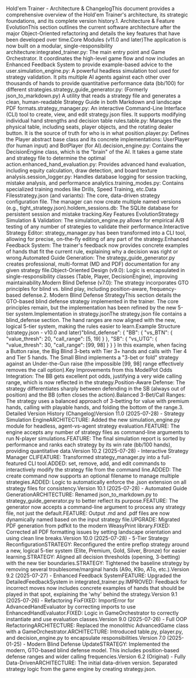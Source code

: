 Hold'em Trainer - Architecture & ChangelogThis document provides a comprehensive overview of the Hold'em Trainer's architecture, its strategic foundations, and its complete version history.1. Architecture & Feature EvolutionThis section outlines the current software architecture after the major Object-Oriented refactoring and details the key features that have been developed over time.Core Modules (v11.0 and later)The application is now built on a modular, single-responsibility architecture:integrated_trainer.py: The main entry point and Game Orchestrator. It coordinates the high-level game flow and now includes an Enhanced Feedback System to provide example-based advice to the user.simulation_engine.py: A powerful headless simulation tool used for strategy validation. It pits multiple AI agents against each other over thousands of hands to provide quantitative performance data (bb/100) for different strategies.strategy_guide_generator.py: (Formerly json_to_markdown.py) A utility that reads a strategy file and generates a clean, human-readable Strategy Guide in both Markdown and landscape PDF formats.strategy_manager.py: An interactive Command-Line Interface (CLI) tool to create, view, and edit strategy.json files. It supports modifying individual hand strengths and decision table rules.table.py: Manages the physical table, including seats, player objects, and the rotating dealer button. It is the source of truth for who is in what position.player.py: Defines the Player abstract base class and its concrete implementations: UserPlayer (for human input) and BotPlayer (for AI).decision_engine.py: Contains the DecisionEngine class, which is the "brain" of the AI. It takes a game state and strategy file to determine the optimal action.enhanced_hand_evaluation.py: Provides advanced hand evaluation, including equity calculation, draw detection, and board texture analysis.session_logger.py: Handles database logging for session tracking, mistake analysis, and performance analytics.training_modes.py: Contains specialized training modes like Drills, Speed Training, etc.Data Filesstrategy.json (and variants): The core, data-driven strategy configuration file. The manager can now create multiple named versions (e.g., tight_strategy.json).holdem_sessions.db: The SQLite database for persistent session and mistake tracking.Key Features EvolutionStrategy Simulation & Validation: The simulation_engine.py allows for empirical A/B testing of any number of strategies to validate their performance.Interactive Strategy Editor: strategy_manager.py has been transformed into a CLI tool, allowing for precise, on-the-fly editing of any part of the strategy.Enhanced Feedback System: The trainer's feedback now provides concrete examples of hands that fit the current rule, explaining why a decision was right or wrong.Automated Guide Generation: The strategy_guide_generator.py creates professional, multi-format (MD and PDF) documentation for any given strategy file.Object-Oriented Design (v9.0): Logic is encapsulated in single-responsibility classes (Table, Player, DecisionEngine), improving maintainability.Modern Blind Defense (v7.0): The strategy incorporates GTO principles for blind vs. blind play, including position-aware, frequency-based defense.2. Modern Blind Defense StrategyThis section details the GTO-based blind defense strategy implemented in the trainer. The core principles remain, but the implementation has been refined by the new 5-tier system.Implementation in strategy.jsonThe strategy.json file contains a blind_defense section. The hand ranges are now aligned with the new, logical 5-tier system, making the rules easier to learn.Example Structure (strategy.json - v10.0 and later)"blind_defense": {
    "BB": {
        "vs_BTN": {
            "value_thresh": 20,
            "call_range": [5, 19]
        }
    },
    "SB": {
        "vs_UTG": {
            "value_thresh": 30,
            "call_range": [99, 98]
        }
    }
}
In this example, when facing a Button raise, the Big Blind 3-bets with Tier 3+ hands and calls with Tier 4 and Tier 5 hands. The Small Blind implements a "3-bet or fold" strategy against an Under-the-Gun raise (the impossible [99, 98] range effectively removes the call option).Key Improvements from this ModelPot Odds Integration: The BB gets excellent pot odds, justifying a very wide calling range, which is now reflected in the strategy.Position-Aware Defense: The strategy differentiates sharply between defending in the SB (always out of position) and the BB (often closes the action).Balanced 3-Bet/Call Ranges: The strategy uses a balanced approach of 3-betting for value with premium hands, calling with playable hands, and folding the bottom of the range.3. Detailed Version History (Changelog)Version 11.0 (2025-07-28) - Strategy Simulation EngineARCHITECTURE: Added the new simulation_engine.py module for headless, agent-vs-agent strategy evaluation.FEATURE: The engine accepts any number of strategy files as command-line arguments to run N-player simulations.FEATURE: The final simulation report is sorted by performance and ranks each strategy by its win rate (bb/100 hands), providing quantitative data.Version 10.2 (2025-07-28) - Interactive Strategy Manager CLIFEATURE: Transformed strategy_manager.py into a full-featured CLI tool.ADDED: set, remove, add, and edit commands to interactively modify the strategy file from the command line.ADDED: The create command now supports an optional filename to manage multiple strategies.ADDED: Logic to automatically enforce the .json extension on all strategy files for consistency.Version 10.1 (2025-07-28) - Automated Guide GenerationARCHITECTURE: Renamed json_to_markdown.py to strategy_guide_generator.py to better reflect its purpose.FEATURE: The generator now accepts a command-line argument to process any strategy file, not just the default.FEATURE: Output .md and .pdf files are now dynamically named based on the input strategy file.UPGRADE: Migrated PDF generation from pdfkit to the modern WeasyPrint library.FIXED: Corrected all PDF formatting issues by setting landscape orientation and using clean line breaks.Version 10.0 (2025-07-28) - 5-Tier Strategy ReconfigurationSTRATEGY: Reconfigured the entire preflop strategy around a new, logical 5-tier system (Elite, Premium, Gold, Silver, Bronze) for easier learning.STRATEGY: Aligned all decision thresholds (opening, 3-betting) with the new tier boundaries.STRATEGY: Tightened the baseline strategy by removing several troublesome/marginal hands (A9o, K9o, ATo, etc.).Version 9.2 (2025-07-27) - Enhanced Feedback SystemFEATURE: Upgraded the DetailedFeedbackSystem in integrated_trainer.py.IMPROVED: Feedback for incorrect moves now includes concrete examples of hands that should be played in that spot, explaining the 'why' behind the strategy.Version 9.1 (2025-07-26) - Refactoring FixFIXED: ImportError for AdvancedHandEvaluator by correcting imports to use EnhancedHandEvaluator.FIXED: Logic in GameOrchestrator to correctly instantiate and use evaluation classes.Version 9.0 (2025-07-26) - Full OOP RefactoringARCHITECTURE: Replaced the monolithic AdvancedGame class with a GameOrchestrator.ARCHITECTURE: Introduced table.py, player.py, and decision_engine.py to encapsulate responsibilities.Version 7.0 (2025-01-25) - Modern Blind Defense UpdateSTRATEGY: Implemented the modern, GTO-based blind defense model. This includes position-based defense ranges and wider calling frequencies.Version 6.2 (Original) - Fully Data-DrivenARCHITECTURE: The initial data-driven version. Separated strategy logic from the game engine by creating strategy.json.